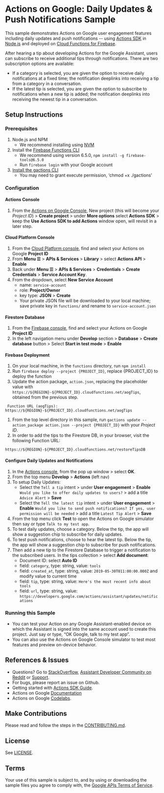 # Actions on Google: Daily Updates & Push Notifications Sample

This sample demonstrates Actions on Google user engagement features including daily updates and push notifications -- using [Actions SDK](https://developers.google.com/assistant/actions/actions-sdk/) in [Node.js](https://github.com/actions-on-google/actions-on-google-nodejs) and deployed on [Cloud Functions for Firebase](https://firebase.google.com/docs/functions/).

After hearing a tip about developing Actions for the Google Assistant, users can subscribe to receive additional tips through notifications. There are two subscription options are available:
* If a category is selected, you are given the option to receive daily notifications at a fixed time; the notification deeplinks into receiving a tip from a category in a conversation.
* If the latest tip is selected, you are given the option to subscribe to notifications when a new tip is added; the notification deeplinks into receiving the newest tip in a conversation.

## Setup Instructions
### Prerequisites
1. Node.js and NPM
    + We recommend installing using [NVM](https://github.com/creationix/nvm)
1. Install the [Firebase Functions CLI](https://firebase.google.com/docs/functions/get-started#set_up_and_initialize_functions_sdk)
    + We recommend using version 6.5.0, `npm install -g firebase-tools@6.5.0`
    + Run `firebase login` with your Google account
1. [Install the gactions CLI](https://developers.google.com/assistant/tools/gactions-cli)
    + You may need to grant execute permission, ‘chmod +x ./gactions’

### Configuration
#### Actions Console
1. From the [Actions on Google Console](https://console.actions.google.com/), New project (this will become your *Project ID*) > **Create project** > under **More options** select **Actions SDK** > keep the **Use Actions SDK to add Actions** window open, will revisit in a later step.

#### Cloud Platform Console
1. From the [Cloud Platform console](https://console.cloud.google.com/), find and select your Actions on Google **Project ID**
1. From **Menu ☰** > **APIs & Services** > **Library** > select **Actions API** > **Enable**
1. Back under **Menu ☰** > **APIs & Services** > **Credentials** > **Create Credentials** > **Service Account Key**.
1. From the dropdown, select **New Service Account**
    + name:  `service-account`
    + role:  **Project/Owner**
    + key type: **JSON** > **Create**
    + Your private JSON file will be downloaded to your local machine; save private key in `functions/` and rename to `service-account.json`

#### Firestore Database
1. From the [Firebase console](https://console.firebase.google.com), find and select your Actions on Google **Project ID**
1. In the left navigation menu under **Develop** section > **Database** > **Create database** button > Select **Start in test mode** > **Enable**

#### Firebase Deployment
1. On your local machine, in the `functions` directory, run `npm install`
1. Run `firebase deploy --project {PROJECT_ID}`, replace {PROJECT_ID} to deploy the function
1. Update the action package, `action.json`, replacing the placeholder value with `https://${REGION}-${PROJECT_ID}.cloudfunctions.net/aogTips`, obtained from the previous step.
```
 Function URL (aogTips): https://${REGION}-${PROJECT_ID}.cloudfunctions.net/aogTips
```
1. From the top level directory in this sample, run `gactions update --action_package action.json --project {PROJECT_ID}` with your *Project ID*.
1. In order to add the tips to the Firestore DB, in your browser, visit the following Function URL:
```
https://${REGION}-${PROJECT_ID}.cloudfunctions.net/restoreTipsDB
```
#### Configure Daily Updates and Notifications
1. In the [Actions console](https://console.actions.google.com), from the pop up window > select **OK**.
1. From the top menu **Develop** > **Actions** (left nav)
1. To setup Daily Updates:
    + Select the `Tell a tip` intent > under **User engagement** > **Enable** `Would you like to offer daily updates to users?` > add a title `Advice Alert` > **Save**
    + Select the `Tell the latest tip` intent > under **User engagement** > **Enable** `Would you like to send push notifications? If yes, user permission will be needed` > add a title `Latest Tip Alert` > **Save**
1. From the top menu click **Test** to open the Actions on Google simulator then say or type `Talk to my test app`.
1. To test daily updates, choose a category. Below the tip, the app will show a suggestion chip to subscribe for daily updates.
1. To test push notifications, choose to hear the latest tip. Below the tip, the app will show
a suggestion chip to subscribe for push notifications.
1. Then add a new tip to the Firestore Database to trigger a notification to the subscribed users. In the tips collection > select **Add document**:
    + Document ID: select **Auto ID**
    + field: `category`, type: string, value: `tools`
    + field: `created_at`, type: string, value: `2019-05-30T011:00:00.000Z` and modify value to current time
    + field: `tip`, type: string, value: `Here's the most recent info about tools`
    + field: `url`, type: string, value: `https://developers.google.com/actions/assistant/updates/notifications`

### Running this Sample
+ You can test your Action on any Google Assistant-enabled device on which the Assistant is signed into the same account used to create this project. Just say or type, “OK Google, talk to my test app”.
+ You can also use the Actions on Google Console simulator to test most features and preview on-device behavior.

## References & Issues
+ Questions? Go to [StackOverflow](https://stackoverflow.com/questions/tagged/actions-on-google), [Assistant Developer Community on Reddit](https://www.reddit.com/r/GoogleAssistantDev/) or [Support](https://developers.google.com/assistant/support).
+ For bugs, please report an issue on Github.
+ Getting started with [Actions SDK Guide](https://developers.google.com/assistant/actions/actions-sdk/).
+ Actions on Google [Documentation](https://developers.google.com/assistant)
+ Actions on Google [Codelabs](https://codelabs.developers.google.com/?cat=Assistant).

## Make Contributions
Please read and follow the steps in the [CONTRIBUTING.md](CONTRIBUTING.md).

## License
See [LICENSE](LICENSE).

## Terms
Your use of this sample is subject to, and by using or downloading the sample files you agree to comply with, the [Google APIs Terms of Service](https://developers.google.com/terms/).
